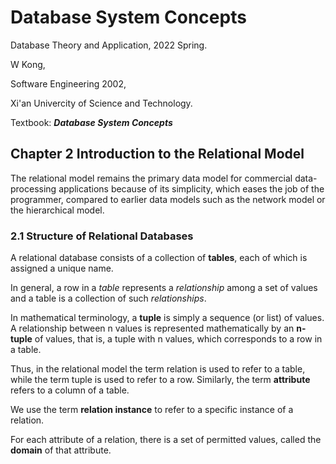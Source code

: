 # Database System Concepts 
Database Theory and Application, 2022 Spring.

W Kong,

Software Engineering 2002,

Xi'an Univercity of Science and Technology.

Textbook: ***Database System Concepts***

## Chapter 2 Introduction to the Relational Model

The relational model remains the primary data model for commercial data-processing applications because of its simplicity, which eases the job of the programmer, compared to earlier data models such as the network model or the hierarchical model.

### 2.1 Structure of Relational Databases

A relational database consists of a collection of **tables**, each of which is assigned a unique name.

In general, a row in a *table* represents a *relationship* among a set of values and a table is a collection of such *relationships*.

In mathematical terminology, a **tuple** is simply a sequence (or list) of values. A relationship between n values is represented mathematically by an **n-tuple** of values, that is, a tuple with n values, which corresponds to a row in a table.

Thus, in the relational model the term relation is used to refer to a table, while the term tuple is used to refer to a row. Similarly, the term **attribute** refers to a column of a table.

We use the term **relation instance** to refer to a specific instance of a relation.

For each attribute of a relation, there is a set of permitted values, called the **domain** of that attribute.